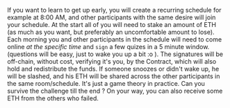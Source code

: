 If you want to learn to get up early, you will create a recurring schedule for example at 8:00 AM, and other participants with the same desire will join your schedule. At the start all of you will need to stake an amount of ETH (as much as you want, but preferably an uncomfortable amount to lose). Each morning you and other participants in the schedule will need to come online *at the specific time* and `sign` a few quizes in a 5 minute window. (questions will be easy, just to wake you up a bit :o ). The signatures will be off-chain, without cost, verifying it's you, by the Contract, which will also hold and redistribute the funds. If someone snoozes or didn't wake up, he will be slashed, and his ETH will be shared across the other participants in the same room/schedule. 
It's just a game theory in practice. Can you survive the challenge till the end ? On your way, you can also receive some ETH from the others who failed.
